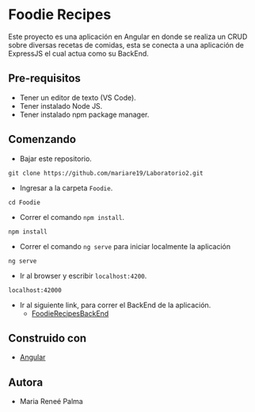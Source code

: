 # Foodie Recipes

Este proyecto es una aplicación en Angular en donde se realiza un CRUD sobre diversas recetas de comidas, esta se conecta a una aplicación de ExpressJS el cual actua como su BackEnd.

## Pre-requisitos

* Tener un editor de texto (VS Code).
* Tener instalado Node JS.
* Tener instalado npm package manager.

## Comenzando
* Bajar este repositorio.
```
git clone https://github.com/mariare19/Laboratorio2.git
```
* Ingresar a la carpeta `Foodie`.
```
cd Foodie
```
* Correr el comando `npm install`.
```
npm install
```
* Correr el comando `ng serve` para iniciar localmente la aplicación
```
ng serve
```
* Ir al browser y escribir `localhost:4200`.
```
localhost:42000
```
* Ir al siguiente link, para correr el BackEnd de la aplicación.
  - [FoodieRecipesBackEnd](https://github.com/mariare19/Laboratorio5.git)


## Construido con
* [Angular](https://angular.io/)

## Autora
* Maria Reneé Palma

